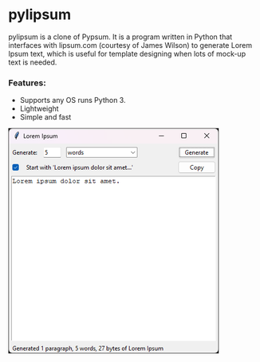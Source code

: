 # pylipsum
pylipsum is a clone of Pypsum. 
It is a program written in Python that interfaces with lipsum.com (courtesy of James Wilson) to generate Lorem Ipsum text, which is useful for template designing when lots of mock-up text is needed.

### Features:
+ Supports any OS runs Python 3.
+ Lightweight
+ Simple and fast

![Screenshot of pylipsum](https://raw.githubusercontent.com/adamtcdev/pylipsum/main/demo.png)
